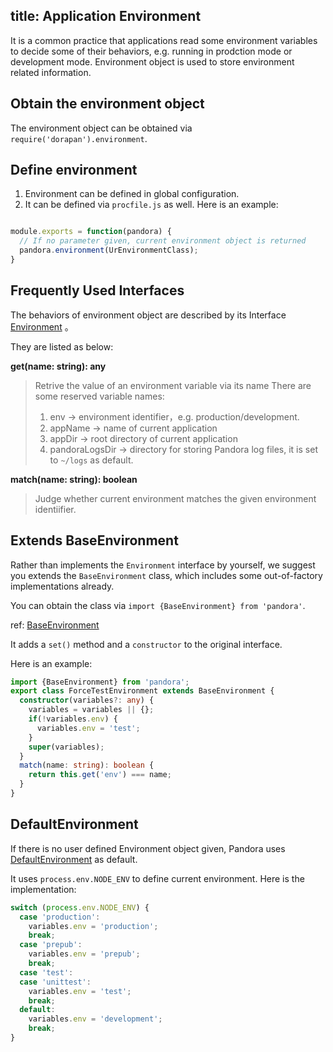 title: Application Environment
---

It is a common practice that applications read some environment variables to decide some of their behaviors, e.g. running in prodction mode or development mode. Environment object is used to store environment related information. 

## Obtain the environment object 

The environment object can be obtained via `require('dorapan').environment`.

## Define environment

1. Environment can be defined in global configuration.
2. It can be defined via `procfile.js` as well. Here is an example:

```javascript

module.exports = function(pandora) {
  // If no parameter given, current environment object is returned
  pandora.environment(UrEnvironmentClass);
}

```

## Frequently Used Interfaces

The behaviors of environment object are described by its Interface [Environment](http://www.midwayjs.org/pandora/api-reference/env/interfaces/environment.html) 。

They are listed as below:

**get(name: string): any**

> Retrive the value of an environment variable via its name
> There are some reserved variable names:
> 
> 1. env -> environment identifier，e.g. production/development.
> 1. appName -> name of current application
> 1. appDir -> root directory of current application
> 1. pandoraLogsDir -> directory for storing Pandora log files, it is set to `~/logs` as default.
  
**match(name: string): boolean**

> Judge whether current environment matches the given environment identiifier.


## Extends BaseEnvironment 

Rather than implements the `Environment` interface by yourself, we suggest you extends the `BaseEnvironment` class, which includes some out-of-factory implementations already.

You can obtain the class via `import {BaseEnvironment} from 'pandora'`.

ref: [BaseEnvironment](http://www.midwayjs.org/pandora/api-reference/env/classes/baseenvironment.html) 

It adds a `set()` method and a `constructor` to the original interface.

Here is an example:

```typescript
import {BaseEnvironment} from 'pandora';
export class ForceTestEnvironment extends BaseEnvironment {
  constructor(variables?: any) {
    variables = variables || {};
    if(!variables.env) {
      variables.env = 'test';
    }
    super(variables);
  }
  match(name: string): boolean {
    return this.get('env') === name;
  }
}
```

## DefaultEnvironment

If there is no user defined Environment object given, Pandora uses [DefaultEnvironment](http://www.midwayjs.org/pandora/api-reference/env/classes/defaultenvironment.html) as default. 

It uses `process.env.NODE_ENV` to define current environment. Here is the implementation:

```typescript
switch (process.env.NODE_ENV) {
  case 'production':
    variables.env = 'production';
    break;
  case 'prepub':
    variables.env = 'prepub';
    break;
  case 'test':
  case 'unittest':
    variables.env = 'test';
    break;
  default:
    variables.env = 'development';
    break;
}
```


